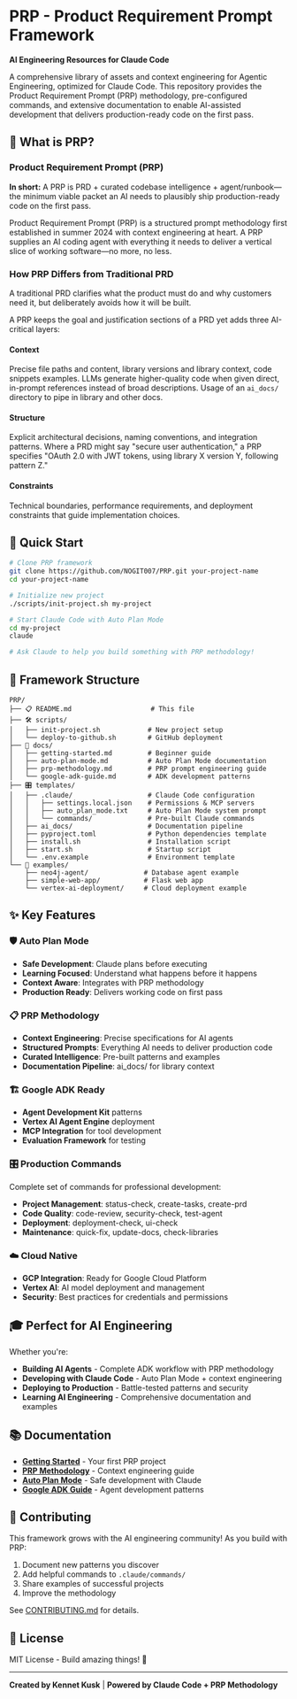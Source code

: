# PRP - Product Requirement Prompt Framework

**AI Engineering Resources for Claude Code**

A comprehensive library of assets and context engineering for Agentic Engineering, optimized for Claude Code. This repository provides the Product Requirement Prompt (PRP) methodology, pre-configured commands, and extensive documentation to enable AI-assisted development that delivers production-ready code on the first pass.

## 🎯 What is PRP?

### Product Requirement Prompt (PRP)

**In short:** A PRP is PRD + curated codebase intelligence + agent/runbook—the minimum viable packet an AI needs to plausibly ship production-ready code on the first pass.

Product Requirement Prompt (PRP) is a structured prompt methodology first established in summer 2024 with context engineering at heart. A PRP supplies an AI coding agent with everything it needs to deliver a vertical slice of working software—no more, no less.

### How PRP Differs from Traditional PRD

A traditional PRD clarifies what the product must do and why customers need it, but deliberately avoids how it will be built.

A PRP keeps the goal and justification sections of a PRD yet adds three AI-critical layers:

#### **Context**
Precise file paths and content, library versions and library context, code snippets examples. LLMs generate higher-quality code when given direct, in-prompt references instead of broad descriptions. Usage of an `ai_docs/` directory to pipe in library and other docs.

#### **Structure** 
Explicit architectural decisions, naming conventions, and integration patterns. Where a PRD might say "secure user authentication," a PRP specifies "OAuth 2.0 with JWT tokens, using library X version Y, following pattern Z."

#### **Constraints**
Technical boundaries, performance requirements, and deployment constraints that guide implementation choices.

## 🚀 Quick Start

```bash
# Clone PRP framework
git clone https://github.com/NOGIT007/PRP.git your-project-name
cd your-project-name

# Initialize new project
./scripts/init-project.sh my-project

# Start Claude Code with Auto Plan Mode
cd my-project
claude

# Ask Claude to help you build something with PRP methodology!
```

## 📁 Framework Structure

```
PRP/
├── 📋 README.md                    # This file
├── 🛠️ scripts/
│   ├── init-project.sh            # New project setup
│   └── deploy-to-github.sh        # GitHub deployment
├── 📖 docs/
│   ├── getting-started.md         # Beginner guide
│   ├── auto-plan-mode.md          # Auto Plan Mode documentation
│   ├── prp-methodology.md         # PRP prompt engineering guide
│   └── google-adk-guide.md        # ADK development patterns
├── 🎛️ templates/
│   ├── .claude/                   # Claude Code configuration
│   │   ├── settings.local.json    # Permissions & MCP servers
│   │   ├── auto_plan_mode.txt     # Auto Plan Mode system prompt
│   │   └── commands/              # Pre-built Claude commands
│   ├── ai_docs/                   # Documentation pipeline
│   ├── pyproject.toml             # Python dependencies template
│   ├── install.sh                 # Installation script
│   ├── start.sh                   # Startup script
│   └── .env.example               # Environment template
└── 🧪 examples/
    ├── neo4j-agent/              # Database agent example
    ├── simple-web-app/           # Flask web app
    └── vertex-ai-deployment/     # Cloud deployment example
```

## ✨ Key Features

### 🛡️ Auto Plan Mode
- **Safe Development**: Claude plans before executing
- **Learning Focused**: Understand what happens before it happens
- **Context Aware**: Integrates with PRP methodology
- **Production Ready**: Delivers working code on first pass

### 📋 PRP Methodology
- **Context Engineering**: Precise specifications for AI agents
- **Structured Prompts**: Everything AI needs to deliver production code
- **Curated Intelligence**: Pre-built patterns and examples
- **Documentation Pipeline**: ai_docs/ for library context

### 🏗️ Google ADK Ready
- **Agent Development Kit** patterns
- **Vertex AI Agent Engine** deployment
- **MCP Integration** for tool development
- **Evaluation Framework** for testing

### 🎛️ Production Commands
Complete set of commands for professional development:
- **Project Management**: status-check, create-tasks, create-prd
- **Code Quality**: code-review, security-check, test-agent
- **Deployment**: deployment-check, ui-check
- **Maintenance**: quick-fix, update-docs, check-libraries

### ☁️ Cloud Native
- **GCP Integration**: Ready for Google Cloud Platform
- **Vertex AI**: AI model deployment and management
- **Security**: Best practices for credentials and permissions

## 🎓 Perfect for AI Engineering

Whether you're:
- **Building AI Agents** - Complete ADK workflow with PRP methodology
- **Developing with Claude Code** - Auto Plan Mode + context engineering
- **Deploying to Production** - Battle-tested patterns and security
- **Learning AI Engineering** - Comprehensive documentation and examples

## 📚 Documentation

- [**Getting Started**](docs/getting-started.md) - Your first PRP project
- [**PRP Methodology**](docs/prp-methodology.md) - Context engineering guide
- [**Auto Plan Mode**](docs/auto-plan-mode.md) - Safe development with Claude
- [**Google ADK Guide**](docs/google-adk-guide.md) - Agent development patterns

## 🤝 Contributing

This framework grows with the AI engineering community! As you build with PRP:
1. Document new patterns you discover
2. Add helpful commands to `.claude/commands/`
3. Share examples of successful projects
4. Improve the methodology

See [CONTRIBUTING.md](CONTRIBUTING.md) for details.

## 📄 License

MIT License - Build amazing things! 🚀

---

**Created by Kennet Kusk** | **Powered by Claude Code + PRP Methodology**